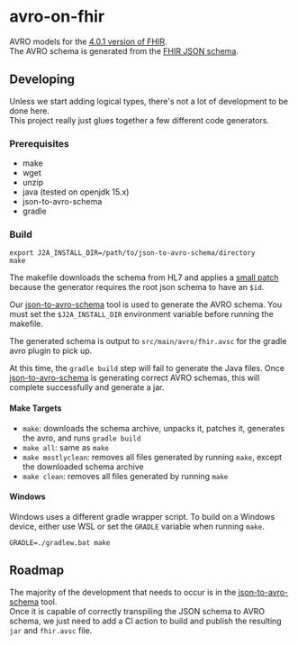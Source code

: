 # avro-on-fhir

AVRO models for the [4.0.1 version of FHIR][fhir-spec].  
The AVRO schema is generated from the [FHIR JSON schema][fhir-json-schema].

## Developing

Unless we start adding logical types, there's not a lot of development to be done here.  
This project really just glues together a few different code generators.

### Prerequisites

- make
- wget
- unzip
- java (tested on openjdk 15.x)
- json-to-avro-schema
- gradle

### Build

```console
export J2A_INSTALL_DIR=/path/to/json-to-avro-schema/directory
make
```

The makefile downloads the schema from HL7 and applies a [small patch](./fhir.schema.json.patch) 
because the generator requires the root json schema to have an `$id`.

Our [json-to-avro-schema][json-to-avro-schema] tool is used to generate the AVRO schema.
You must set the `$J2A_INSTALL_DIR` environment variable before running the makefile.

The generated schema is output to `src/main/avro/fhir.avsc` for the gradle avro plugin to pick up.

At this time, the `gradle build` step will fail to generate the Java files.
Once [json-to-avro-schema] is generating correct AVRO schemas, this will complete successfully and generate a jar.

#### Make Targets

- `make`: downloads the schema archive, unpacks it, patches it, generates the avro, and runs `gradle build`
- `make all`: same as `make`
- `make mostlyclean`: removes all files generated by running `make`, except the downloaded schema archive
- `make clean`: removes all files generated by running `make`

#### Windows

Windows uses a different gradle wrapper script.
To build on a Windows device, either use WSL or set the `GRADLE` variable when running `make`.

```shell
GRADLE=./gradlew.bat make
```

## Roadmap

The majority of the development that needs to occur is in the [json-to-avro-schema][json-to-avro-schema] tool.  
Once it is capable of correctly transpiling the JSON schema to AVRO schema, 
we just need to add a CI action to build and publish the resulting `jar` and `fhir.avsc` file.

<!-- References -->
[fhir-spec]: http://hl7.org/fhir/index.html
[fhir-json-schema]: http://hl7.org/fhir/fhir.schema.json.zip
[json-to-avro-schema]: https://github.com/carreragroup/json-to-avro-schema